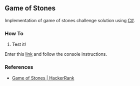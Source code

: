 ## Game of Stones
Implementation of game of stones challenge solution using [C#](https://docs.microsoft.com/pt-br/dotnet/csharp/).


### How To

1. Test it! 

Enter this [link](https://replit.com/@tchainaf/GameOfStones) and follow the console instructions.


### References

- [Game of Stones | HackerRank](https://www.hackerrank.com/challenges/game-of-stones-1)